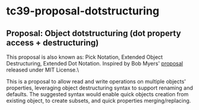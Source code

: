 # tc39-proposal-dotstructuring
## Proposal: Object dotstructuring (dot property access + destructuring)

This proposal is also known as: Pick Notation, Extended Object Destructuring, Extended Dot Notation.
Inspired by Bob Myers' [proposal](https://github.com/rtm/js-pick-notation) released under MIT License.\

This is a proposal to allow read and write operations on multiple objects' properties, leveraging object destructuring syntax to support renaming and defaults. The suggested syntax would enable quick objects creation from existing object, to create subsets, and quick properties merging/replacing.
